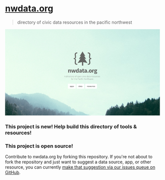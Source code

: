 # [nwdata.org](http://nwdata.org)
> directory of civic data resources in the pacific northwest

<a href="http://nwdata.org" target="_blank">![nwdata.org screenshot](img/nwdata-screenshot.png)</a>

### This project is new! Help build this directory of tools & resources!

### This project is open source!
Contribute to nwdata.org by forking this repository. If you're not about to fork the repository and just want to suggest a data source, app, or other resource, you can currently [make that suggestion via our issues queue on GitHub](https://github.com/sethvincent/nwdata.org/issues).
